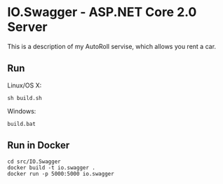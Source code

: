 # IO.Swagger - ASP.NET Core 2.0 Server

This is a description of my AutoRoll servise, which allows you rent a car. 

## Run

Linux/OS X:

```
sh build.sh
```

Windows:

```
build.bat
```

## Run in Docker

```
cd src/IO.Swagger
docker build -t io.swagger .
docker run -p 5000:5000 io.swagger
```
